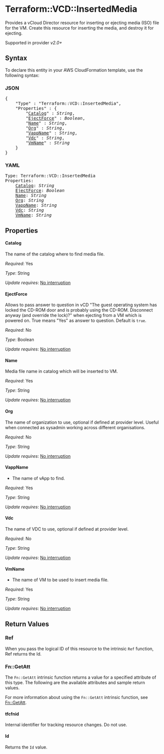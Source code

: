 # Terraform::VCD::InsertedMedia

Provides a vCloud Director resource for inserting or ejecting media (ISO) file for the VM. Create this resource for inserting the media, and destroy it for ejecting.

Supported in provider *v2.0+*

## Syntax

To declare this entity in your AWS CloudFormation template, use the following syntax:

### JSON

<pre>
{
    "Type" : "Terraform::VCD::InsertedMedia",
    "Properties" : {
        "<a href="#catalog" title="Catalog">Catalog</a>" : <i>String</i>,
        "<a href="#ejectforce" title="EjectForce">EjectForce</a>" : <i>Boolean</i>,
        "<a href="#name" title="Name">Name</a>" : <i>String</i>,
        "<a href="#org" title="Org">Org</a>" : <i>String</i>,
        "<a href="#vappname" title="VappName">VappName</a>" : <i>String</i>,
        "<a href="#vdc" title="Vdc">Vdc</a>" : <i>String</i>,
        "<a href="#vmname" title="VmName">VmName</a>" : <i>String</i>
    }
}
</pre>

### YAML

<pre>
Type: Terraform::VCD::InsertedMedia
Properties:
    <a href="#catalog" title="Catalog">Catalog</a>: <i>String</i>
    <a href="#ejectforce" title="EjectForce">EjectForce</a>: <i>Boolean</i>
    <a href="#name" title="Name">Name</a>: <i>String</i>
    <a href="#org" title="Org">Org</a>: <i>String</i>
    <a href="#vappname" title="VappName">VappName</a>: <i>String</i>
    <a href="#vdc" title="Vdc">Vdc</a>: <i>String</i>
    <a href="#vmname" title="VmName">VmName</a>: <i>String</i>
</pre>

## Properties

#### Catalog

The name of the catalog where to find media file.

_Required_: Yes

_Type_: String

_Update requires_: [No interruption](https://docs.aws.amazon.com/AWSCloudFormation/latest/UserGuide/using-cfn-updating-stacks-update-behaviors.html#update-no-interrupt)

#### EjectForce

Allows to pass answer to question in vCD
"The guest operating system has locked the CD-ROM door and is probably using the CD-ROM.
Disconnect anyway (and override the lock)?"
when ejecting from a VM which is powered on. True means "Yes" as answer to question. Default is `true`.

_Required_: No

_Type_: Boolean

_Update requires_: [No interruption](https://docs.aws.amazon.com/AWSCloudFormation/latest/UserGuide/using-cfn-updating-stacks-update-behaviors.html#update-no-interrupt)

#### Name

Media file name in catalog which will be inserted to VM.

_Required_: Yes

_Type_: String

_Update requires_: [No interruption](https://docs.aws.amazon.com/AWSCloudFormation/latest/UserGuide/using-cfn-updating-stacks-update-behaviors.html#update-no-interrupt)

#### Org

The name of organization to use, optional if defined at provider level. Useful when connected as sysadmin working across different organisations.

_Required_: No

_Type_: String

_Update requires_: [No interruption](https://docs.aws.amazon.com/AWSCloudFormation/latest/UserGuide/using-cfn-updating-stacks-update-behaviors.html#update-no-interrupt)

#### VappName

- The name of vApp to find.

_Required_: Yes

_Type_: String

_Update requires_: [No interruption](https://docs.aws.amazon.com/AWSCloudFormation/latest/UserGuide/using-cfn-updating-stacks-update-behaviors.html#update-no-interrupt)

#### Vdc

The name of VDC to use, optional if defined at provider level.

_Required_: No

_Type_: String

_Update requires_: [No interruption](https://docs.aws.amazon.com/AWSCloudFormation/latest/UserGuide/using-cfn-updating-stacks-update-behaviors.html#update-no-interrupt)

#### VmName

- The name of VM to be used to insert media file.

_Required_: Yes

_Type_: String

_Update requires_: [No interruption](https://docs.aws.amazon.com/AWSCloudFormation/latest/UserGuide/using-cfn-updating-stacks-update-behaviors.html#update-no-interrupt)

## Return Values

### Ref

When you pass the logical ID of this resource to the intrinsic `Ref` function, Ref returns the Id.

### Fn::GetAtt

The `Fn::GetAtt` intrinsic function returns a value for a specified attribute of this type. The following are the available attributes and sample return values.

For more information about using the `Fn::GetAtt` intrinsic function, see [Fn::GetAtt](https://docs.aws.amazon.com/AWSCloudFormation/latest/UserGuide/intrinsic-function-reference-getatt.html).

#### tfcfnid

Internal identifier for tracking resource changes. Do not use.

#### Id

Returns the <code>Id</code> value.

